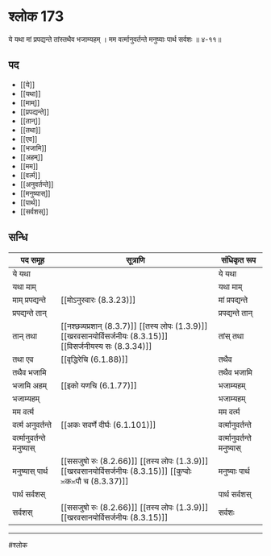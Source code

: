 # श्लोक 173

ये यथा मां प्रपद्यन्ते तांस्तथैव भजाम्यहम् ।
मम वर्त्मानुवर्तन्ते मनुष्याः पार्थ सर्वशः ॥ ४-११॥


## पद 

- [[ये]]
- [[यथा]]
- [[माम्]]
- [[प्रपद्यन्ते]]
- [[तान्]]
- [[तथा]]
- [[एव]]
- [[भजामि]]
- [[अहम्]]
- [[मम]]
- [[वर्त्म]]
- [[अनुवर्तन्ते]]
- [[मनुष्यास्]]
- [[पार्थ]]
- [[सर्वशस्]]

## सन्धि

| पद समूह | सूत्राणि | संधिकृत रूप |
| ----- | ----- | ----- |
| ये यथा |  | ये यथा |
| यथा माम् |  | यथा माम् |
| माम् प्रपद्यन्ते |  [[मोऽनुस्वारः (8.3.23)]] | मां प्रपद्यन्ते |
| प्रपद्यन्ते तान् |  | प्रपद्यन्ते तान् |
| तान् तथा |  [[नश्छव्यप्रशान् (8.3.7)]] [[तस्य लोपः (1.3.9)]] [[खरवसानयोर्विसर्जनीयः (8.3.15)]] [[विसर्जनीयस्य सः (8.3.34)]] | तांस् तथा |
| तथा एव |  [[वृद्धिरेचि (6.1.88)]] | तथैव |
| तथैव भजामि |  | तथैव भजामि |
| भजामि अहम् |  [[इको यणचि (6.1.77)]] | भजाम्यहम् |
| भजाम्यहम् |  | भजाम्यहम् |
| मम वर्त्म |  | मम वर्त्म |
| वर्त्म अनुवर्तन्ते |  [[अकः सवर्णे दीर्घः (6.1.101)]] | वर्त्मानुवर्तन्ते |
| वर्त्मानुवर्तन्ते मनुष्यास् |  | वर्त्मानुवर्तन्ते मनुष्यास् |
| मनुष्यास् पार्थ |  [[ससजुषो रुः (8.2.66)]] [[तस्य लोपः (1.3.9)]] [[खरवसानयोर्विसर्जनीयः (8.3.15)]] [[कुप्वोः ≍क≍पौ च (8.3.37)]] | मनुष्याः पार्थ |
| पार्थ सर्वशस् |  | पार्थ सर्वशस् |
| सर्वशस् |  [[ससजुषो रुः (8.2.66)]] [[तस्य लोपः (1.3.9)]] [[खरवसानयोर्विसर्जनीयः (8.3.15)]] | सर्वशः |


---

#श्लोक